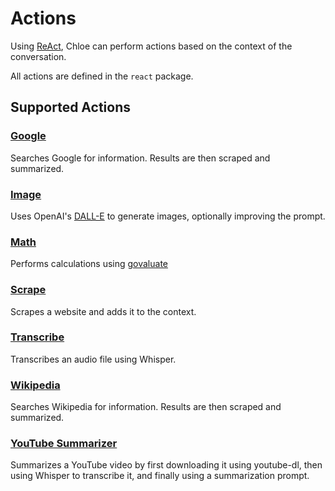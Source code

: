 # Actions

Using [ReAct](https://react-lm.github.io), Chloe can perform actions based on the context of the
conversation.

All actions are defined in the `react` package.

## Supported Actions

### [Google](https://github.com/kamushadenes/chloe/blob/main/react/google.go)

Searches Google for information. Results are then scraped and summarized.

### [Image](https://github.com/kamushadenes/chloe/blob/main/react/image.go)

Uses OpenAI's [DALL-E](https://openai.com/product/dall-e-2) to generate images, optionally improving
the prompt.

### [Math](https://github.com/kamushadenes/chloe/blob/main/react/math.go)

Performs calculations using [govaluate](https://github.com/Knetic/govaluate)

### [Scrape](https://github.com/kamushadenes/chloe/blob/main/react/scrape.go)

Scrapes a website and adds it to the context.

### [Transcribe](https://github.com/kamushadenes/chloe/blob/main/react/transcribe.go)

Transcribes an audio file using Whisper.

### [Wikipedia](https://github.com/kamushadenes/chloe/blob/main/react/wikipedia.go)

Searches Wikipedia for information. Results are then scraped and summarized.

### [YouTube Summarizer](https://github.com/kamushadenes/chloe/blob/main/react/youtube_summarizer.go)

Summarizes a YouTube video by first downloading it using youtube-dl, then using Whisper to
transcribe it, and finally using a summarization prompt.


